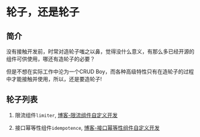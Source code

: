 # 轮子，还是轮子

## 简介

没有接触开发前，时常对造轮子嗤之以鼻，觉得没什么意义，有那么多已经开源的组件可供使用，哪还有造轮子的必要？

但是不想在实际工作中沦为一个CRUD Boy，而各种高级特性只有在造轮子的过程中才能接触并使用，所以，还是要造轮子!

## 轮子列表

1. 限流组件`limiter`, [博客-限流组件自定义开发]()

2. 接口幂等性组件`idempotence`, [博客-接口幂等性组件自定义开发]()
